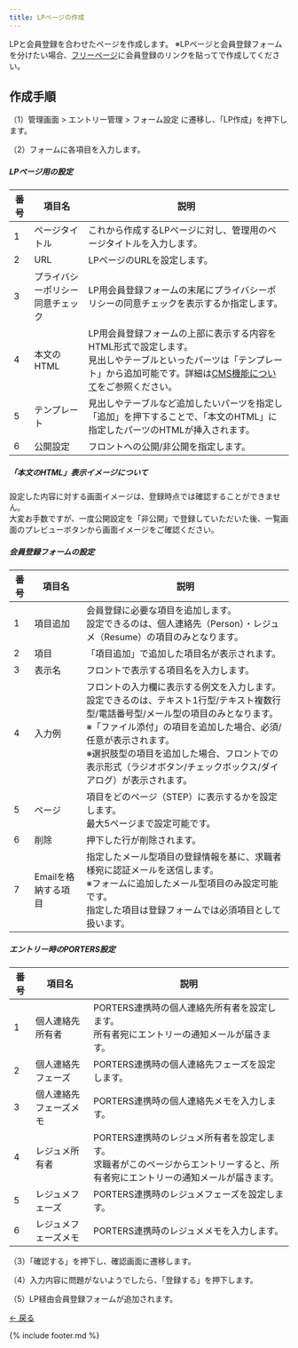 ```yaml
---
title: LPページの作成
---
```

LPと会員登録を合わせたページを作成します。
※LPページと会員登録フォームを分けたい場合、[フリーページ](https://e2info.github.io/hrdeli-docs/manual/contents.html)に会員登録のリンクを貼ってで作成してください。

## 作成手順

（1）管理画面 > エントリー管理 > フォーム設定 に遷移し、「LP作成」を押下します。
<!-- 画像--> 

（2）フォームに各項目を入力します。
<!-- 画像--> 

##### LPページ用の設定
<!-- 画像--> 

番号 | 項目名 | 説明
------------- | ------------- | ------------- |  
1 | ページタイトル | これから作成するLPページに対し、管理用のページタイトルを入力します。
2 | URL | LPページのURLを設定します。
3 | プライバシーポリシー<br>同意チェック | LP用会員登録フォームの末尾にプライバシーポリシーの同意チェックを表示するか指定します。
4 | 本文のHTML | LP用会員登録フォームの上部に表示する内容をHTML形式で設定します。<br>見出しやテーブルといったパーツは「テンプレート」から追加可能です。詳細は[CMS機能について](https://github.com/e2info/hrdeli-docs/manual/cms.html)をご参照ください。
5 | テンプレート | 見出しやテーブルなど追加したいパーツを指定し「追加」を押下することで、「本文のHTML」に指定したパーツのHTMLが挿入されます。
6 | 公開設定 | フロントへの公開/非公開を指定します。

##### 「本文のHTML」表示イメージについて
設定した内容に対する画面イメージは、登録時点では確認することができません。<br>
大変お手数ですが、一度公開設定を「非公開」で登録していただいた後、一覧画面のプレビューボタンから画面イメージをご確認ください。
<!-- 画像--> 

##### 会員登録フォームの設定
<!-- 画像--> 

番号 | 項目名 | 説明
------------- | ------------- | ------------- |  
1 | 項目追加 | 会員登録に必要な項目を追加します。<br>設定できるのは、個人連絡先（Person）・レジュメ（Resume）の項目のみとなります。
2 | 項目 | 「項目追加」で追加した項目名が表示されます。
3 | 表示名 | フロントで表示する項目名を入力します。
4 | 入力例 | フロントの入力欄に表示する例文を入力します。<br>設定できるのは、テキスト1行型/テキスト複数行型/電話番号型/メール型の項目のみとなります。<br>※「ファイル添付」の項目を追加した場合、必須/任意が表示されます。<br>※選択肢型の項目を追加した場合、フロントでの表示形式（ラジオボタン/チェックボックス/ダイアログ）が表示されます。
5 | ページ | 項目をどのページ（STEP）に表示するかを設定します。<br>最大5ページまで設定可能です。
6 | 削除 | 押下した行が削除されます。
7 | Emailを格納する項目 | 指定したメール型項目の登録情報を基に、求職者様宛に認証メールを送信します。<br>※フォームに追加したメール型項目のみ設定可能です。<br>指定した項目は登録フォームでは必須項目として扱います。

##### エントリー時のPORTERS設定
<!-- 画像--> 

番号 | 項目名 | 説明
------------- | ------------- | ------------- |  
1 | 個人連絡先所有者 | PORTERS連携時の個人連絡先所有者を設定します。<br>所有者宛にエントリーの通知メールが届きます。
2 | 個人連絡先フェーズ | PORTERS連携時の個人連絡先フェーズを設定します。
3 | 個人連絡先フェーズメモ | PORTERS連携時の個人連絡先メモを入力します。
4 | レジュメ所有者 | PORTERS連携時のレジュメ所有者を設定します。<br>求職者がこのページからエントリーすると、所有者宛にエントリーの通知メールが届きます。
5 | レジュメフェーズ | PORTERS連携時のレジュメフェーズを設定します。
6 | レジュメフェーズメモ | PORTERS連携時のレジュメメモを入力します。

（3）「確認する」を押下し、確認画面に遷移します。
<!-- 画像--> 

（4）入力内容に問題がないようでしたら、「登録する」を押下します。
<!-- 画像--> 

（5）LP経由会員登録フォームが追加されます。
<!-- 画像--> 


[← 戻る](https://e2info.github.io/hrdeli-docs/)

{% include footer.md %}